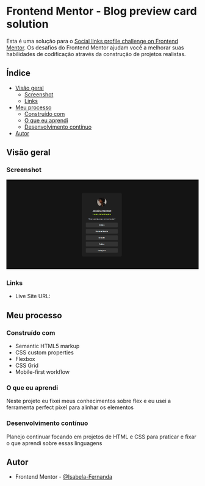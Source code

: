 # Frontend Mentor - Blog preview card solution

Esta é uma solução para o [Social links profile challenge on Frontend Mentor](https://www.frontendmentor.io/challenges/social-links-profile-UG32l9m6dQ). Os desafios do Frontend Mentor ajudam você a melhorar suas habilidades de codificação através da construção de projetos realistas. 

## Índice

- [Visão geral](#visão-geral)
  - [Screenshot](#screenshot)
  - [Links](#links)
- [Meu processo](#meu-processo)
  - [Construído com](#construído-com)
  - [O que eu aprendi](#o-que-eu-aprendi)
  - [Desenvolvimento contínuo](#desenvolvimento-contínuo)
- [Autor](#autor)

## Visão geral

### Screenshot

![](./design/solucao.png)

### Links

- Live Site URL: []()

## Meu processo

### Construído com

- Semantic HTML5 markup
- CSS custom properties
- Flexbox
- CSS Grid
- Mobile-first workflow

### O que eu aprendi

Neste projeto eu fixei meus conhecimentos sobre flex e eu usei a ferramenta perfect pixel para alinhar os elementos


### Desenvolvimento contínuo

Planejo continuar focando em projetos de HTML e CSS para praticar e fixar o que aprendi sobre essas linguagens

## Autor

- Frontend Mentor - [@Isabela-Fernanda](https://www.frontendmentor.io/profile/Isabela-Fernanda)
